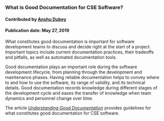 ### What is Good Documentation for CSE Software?
#### Contributed by [Anshu Dubey](https://github.com/adubey64)

#### Publication date: May 27, 2019

<!--deck start--->
What constitutes good documentation is important for software development teams to discuss and decide right at the start of a project. Important topics include current documentation practices, their tradeoffs and pitfalls, as well as automated documentation tools.
<!--deck end--->

<!--body start--->
Good documentation plays an important role during the software development lifecycle, from planning through the development and maintenance phases. Having reliable documentation helps to convey where to and how to use the software, its range of validity, and its technical details. Good documentation records knowledge during different stages of the development cycle and eases the transfer of knowledge when team dynamics and personnel change over time. 

The article *[Understanding Good Documentation](/blog_posts/understanding-good-documentation)* provides guidelines for what constitutes good documentation for CSE software.
<!--body end--->

<!---
Publish: yes
Pinned: yes
Topics: documentation
--->
